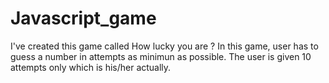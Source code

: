 # Javascript_game

I've created this game called How lucky you are ? In this game, user has to guess a number in attempts as minimun as possible.
The user is given 10 attempts only which is his/her actually.
